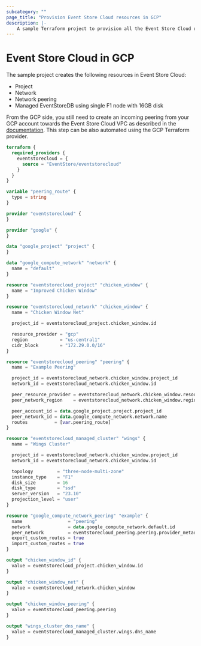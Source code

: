 ```yaml
---
subcategory: ""
page_title: "Provision Event Store Cloud resources in GCP"
description: |-
    A sample Terraform project to provision all the Event Store Cloud resources in Google Cloud.
---
```


# Event Store Cloud in GCP

The sample project creates the following resources in Event Store Cloud:
- Project
- Network
- Network peering
- Managed EventStoreDB using single F1 node with 16GB disk

From the GCP side, you still need to create an incoming peering from your GCP account towards the Event Store Cloud VPC as described in the [documentation](https://developers.eventstore.com/cloud/provision/gcp/#network-peering).
This step can be also automated using the GCP Terraform provider.

```terraform
terraform {
  required_providers {
    eventstorecloud = {
      source = "EventStore/eventstorecloud"
    }
  }
}

variable "peering_route" {
  type = string
}

provider "eventstorecloud" {
}

provider "google" {
}

data "google_project" "project" {
}

data "google_compute_network" "network" {
  name = "default"
}

resource "eventstorecloud_project" "chicken_window" {
  name = "Improved Chicken Window"
}

resource "eventstorecloud_network" "chicken_window" {
  name = "Chicken Window Net"

  project_id = eventstorecloud_project.chicken_window.id

  resource_provider = "gcp"
  region            = "us-central1"
  cidr_block        = "172.29.0.0/16"
}

resource "eventstorecloud_peering" "peering" {
  name = "Example Peering"

  project_id = eventstorecloud_network.chicken_window.project_id
  network_id = eventstorecloud_network.chicken_window.id

  peer_resource_provider = eventstorecloud_network.chicken_window.resource_provider
  peer_network_region    = eventstorecloud_network.chicken_window.region

  peer_account_id = data.google_project.project.project_id
  peer_network_id = data.google_compute_network.network.name
  routes          = [var.peering_route]
}

resource "eventstorecloud_managed_cluster" "wings" {
  name = "Wings Cluster"

  project_id = eventstorecloud_network.chicken_window.project_id
  network_id = eventstorecloud_network.chicken_window.id

  topology         = "three-node-multi-zone"
  instance_type    = "F1"
  disk_size        = 16
  disk_type        = "ssd"
  server_version   = "23.10"
  projection_level = "user"
}

resource "google_compute_network_peering" "example" {
  name                 = "peering"
  network              = data.google_compute_network.default.id
  peer_network         = eventstorecloud_peering.peering.provider_metadata.gcp_network_id
  export_custom_routes = true
  import_custom_routes = true
}

output "chicken_window_id" {
  value = eventstorecloud_project.chicken_window.id
}

output "chicken_window_net" {
  value = eventstorecloud_network.chicken_window
}

output "chicken_window_peering" {
  value = eventstorecloud_peering.peering
}

output "wings_cluster_dns_name" {
  value = eventstorecloud_managed_cluster.wings.dns_name
}
```
